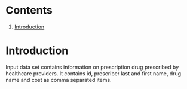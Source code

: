 #   Contents 
1. [Introduction](README.md#Introduction)
#   Introduction 
Input data set contains information on prescription drug prescribed by healthcare providers. It contains id, prescriber last and first name, drug name and cost as comma separated items. 


